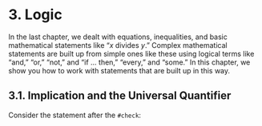 # 3. Logic

In the last chapter, we dealt with equations, inequalities, and basic mathematical statements like “$x$ divides $y$.” Complex mathematical statements are built up from simple ones like these using logical terms like “and,” “or,” “not,” and “if … then,” “every,” and “some.” In this chapter, we show you how to work with statements that are built up in this way.

## 3.1. Implication and the Universal Quantifier

Consider the statement after the `#check`:
